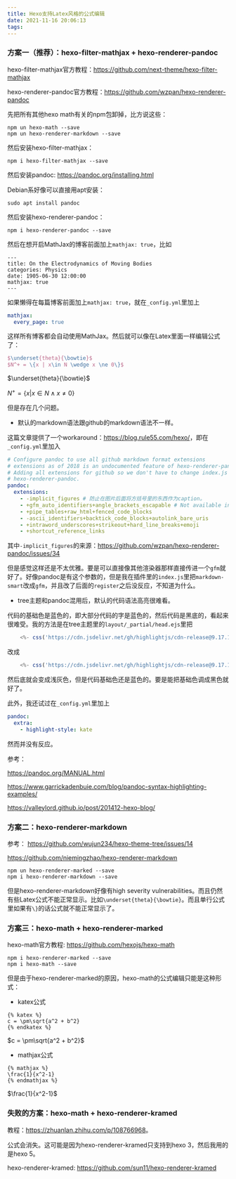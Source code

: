 ```yaml
---
title: Hexo支持Latex风格的公式编辑
date: 2021-11-16 20:06:13
tags:
---
```


### 方案一（推荐）：hexo-filter-mathjax + hexo-renderer-pandoc

hexo-filter-mathjax官方教程：<https://github.com/next-theme/hexo-filter-mathjax>

hexo-renderer-pandoc官方教程：<https://github.com/wzpan/hexo-renderer-pandoc>

先把所有其他hexo math有关的npm包卸掉，比方说这些：

```shell
npm un hexo-math --save
npm un hexo-renderer-markdown --save
```

然后安装hexo-filter-mathjax：

```shell
npm i hexo-filter-mathjax --save
```

然后安装pandoc: <https://pandoc.org/installing.html>

Debian系好像可以直接用apt安装：

```shell
sudo apt install pandoc
```

然后安装hexo-renderer-pandoc：

```shell
npm i hexo-renderer-pandoc --save
```

然后在想开启MathJax的博客前面加上`mathjax: true`，比如

```
---
title: On the Electrodynamics of Moving Bodies
categories: Physics
date: 1905-06-30 12:00:00
mathjax: true
---
```

如果懒得在每篇博客前面加上`mathjax: true`，就在`_config.yml`里加上

```yml
mathjax:
  every_page: true
```

这样所有博客都会自动使用MathJax。然后就可以像在Latex里面一样编辑公式了：

```tex
$\underset{theta}{\bowtie}$
$N^+ = \{x | x\in N \wedge x \ne 0\}$
```

$\underset{theta}{\bowtie}$

$N^+ = \{x | x\in N \wedge x \ne 0\}$

但是存在几个问题。

- 默认的markdown语法跟github的markdown语法不一样。

这篇文章提供了一个workaround：<https://blog.rule55.com/hexo/>，即在`_config.yml`里加入

```yml
# Configure pandoc to use all github markdown format extensions
# extensions as of 2018 is an undocumented feature of hexo-renderer-pandoc
# Adding all extensions for github so we don't have to change index.js of
# hexo-renderer-pandoc.
pandoc:
  extensions:
    - -implicit_figures # 防止在图片后面将方括号里的东西作为caption。
    - +gfm_auto_identifiers+angle_brackets_escapable # Not available in pandoc 1.16
    - +pipe_tables+raw_html+fenced_code_blocks
    - -ascii_identifiers+backtick_code_blocks+autolink_bare_uris
    - +intraword_underscores+strikeout+hard_line_breaks+emoji
    - +shortcut_reference_links
```

其中`-implicit_figures`的来源：<https://github.com/wzpan/hexo-renderer-pandoc/issues/34>

但是感觉这样还是不太优雅。要是可以直接像其他渲染器那样直接传进一个`gfm`就好了。好像pandoc是有这个参数的，但是我在插件里的`index.js`里把`markdown-smart`改成`gfm`，并且改了后面的`register`之后没反应，不知道为什么。

- tree主题和pandoc混用后，默认的代码语法高亮很难看。

代码的基础色是蓝色的，即大部分代码的字是蓝色的，然后代码是黑底的，看起来很难受。我的方法是在tree主题里的`layout/_partial/head.ejs`里把

```js
	<%- css('https://cdn.jsdelivr.net/gh/highlightjs/cdn-release@9.17.1/build/styles/darcula.min.css') %>
```

改成

```js
	<%- css('https://cdn.jsdelivr.net/gh/highlightjs/cdn-release@9.17.1/build/styles/github.min.css') %>
```

然后底就会变成浅灰色，但是代码基础色还是蓝色的。要是能把基础色调成黑色就好了。

此外，我还试过在`_config.yml`里加上

```yml
pandoc:
  extra:
    - highlight-style: kate
```

然而并没有反应。

参考：

<https://pandoc.org/MANUAL.html>

<https://www.garrickadenbuie.com/blog/pandoc-syntax-highlighting-examples/>

<https://valleylord.github.io/post/201412-hexo-blog/>

### 方案二：hexo-renderer-markdown

参考：
<https://github.com/wujun234/hexo-theme-tree/issues/14>

<https://github.com/niemingzhao/hexo-renderer-markdown>

```shell
npm un hexo-renderer-marked --save
npm i hexo-renderer-markdown --save
```

但是hexo-renderer-markdown好像有high severity vulnerabilities。而且仍然有些Latex公式不能正常显示。比如`\underset{theta}{\bowtie}`。而且单行公式里如果有`\}`的话公式就不能正常显示了。

### 方案三：hexo-math + hexo-renderer-marked

hexo-math官方教程: <https://github.com/hexojs/hexo-math>

```shell
npm i hexo-renderer-marked --save
npm i hexo-math --save
```

但是由于hexo-renderer-marked的原因，hexo-math的公式编辑只能是这种形式：

- katex公式

```
{% katex %}
c = \pm\sqrt{a^2 + b^2}
{% endkatex %}
```

$c = \pm\sqrt{a^2 + b^2}$

- mathjax公式

```
{% mathjax %}
\frac{1}{x^2-1}
{% endmathjax %}
```

$\frac{1}{x^2-1}$

### 失败的方案：hexo-math + hexo-renderer-kramed

教程：<https://zhuanlan.zhihu.com/p/108766968>。

公式会消失。这可能是因为hexo-renderer-kramed只支持到hexo 3，然后我用的是hexo 5。

hexo-renderer-kramed: <https://github.com/sun11/hexo-renderer-kramed>

